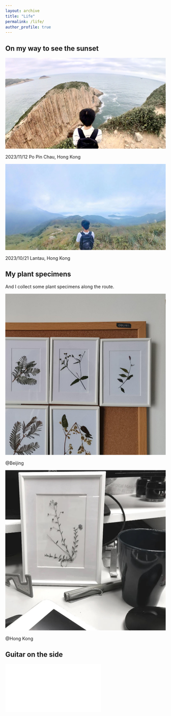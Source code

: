 ```yaml
---
layout: archive
title: "Life"
permalink: /life/
author_profile: true
---
```


On my way to see the sunset
----

![Po Pin Chau](/images/Life/20231112.jpg)

2023/11/12 Po Pin Chau, Hong Kong

![Lantau](/images/Life/20231021.jpg)

2023/10/21 Lantau, Hong Kong

My plant specimens
----

And I collect some plant specimens along the route.

![Beijing](/images/Life/BJ.jpg)

@Beijing

![HK](/images/Life/HK.jpg)

@Hong Kong

Guitar on the side
----

<iframe src="//player.bilibili.com/player.html?aid=594319669&bvid=BV1Cq4y1x7bz&cid=516951734&p=1" scrolling="no" border="0" frameborder="no" framespacing="0" allowfullscreen="true"> </iframe>